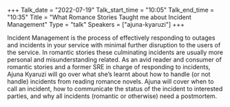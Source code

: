 +++
Talk_date = "2022-07-19"
Talk_start_time = "10:05"
Talk_end_time = "10:35"
Title = "What Romance Stories Taught me about Incident Management"
Type = "talk"
Speakers = ["ajuna-kyaruzi"]
+++

Incident Management is the process of effectively responding to outages and incidents in your service with minimal further disruption to the users of the service. In romantic stories these culminating incidents are usually more personal and misunderstanding related. As an avid reader and consumer of romantic stories and a former SRE in charge of responding to incidents, Ajuna Kyaruzi will go over what she’s learnt about how to handle (or not handle) incidents from reading romance novels. Ajuna will cover when to call an incident, how to communicate the status of the incident to interested parties, and why all incidents (romantic or otherwise) need a postmortem.
